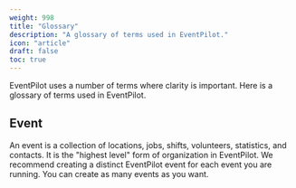 ```yaml
---
weight: 998
title: "Glossary"
description: "A glossary of terms used in EventPilot."
icon: "article"
draft: false
toc: true
---
```


EventPilot uses a number of terms where clarity is important. Here is a glossary of terms used in EventPilot.

## Event

An event is a collection of locations, jobs, shifts, volunteers, statistics, and contacts. It is the "highest level" form of organization in EventPilot. We recommend creating a distinct EventPilot event for each event you are running. You can create as many events as you want.